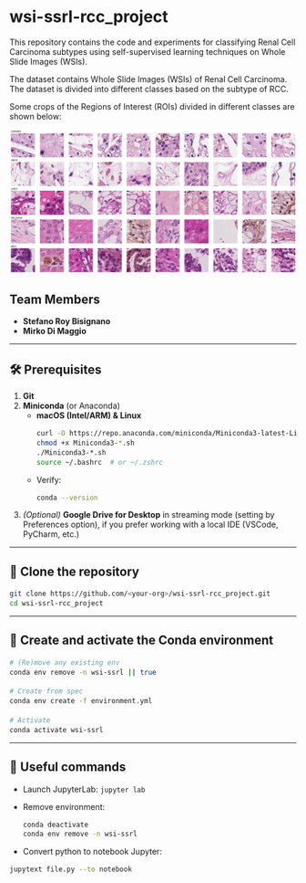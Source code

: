 # wsi-ssrl-rcc_project

This repository contains the code and experiments for classifying Renal Cell Carcinoma subtypes using self-supervised learning techniques on Whole Slide Images (WSIs).

The dataset  contains Whole Slide Images (WSIs) of Renal Cell Carcinoma. The dataset is divided into different classes based on the subtype of RCC. 

Some crops of the Regions of Interest (ROIs) divided in different classes are shown below:

![alt text](/docs/img/roi.png)

## Team Members

- **Stefano Roy Bisignano** 
- **Mirko Di Maggio** 
---

## 🛠️ Prerequisites

1. **Git**  
2. **Miniconda** (or Anaconda)  
   - **macOS (Intel/ARM) & Linux**  
     ```bash
     curl -O https://repo.anaconda.com/miniconda/Miniconda3-latest-Linux-x86_64.sh 
     chmod +x Miniconda3-*.sh
     ./Miniconda3-*.sh
     source ~/.bashrc  # or ~/.zshrc
     ```
   - Verify:
     ```bash
     conda --version
     ```
3. *(Optional)* **Google Drive for Desktop** in streaming mode (setting by Preferences option), if you prefer working with a local IDE (VSCode, PyCharm, etc.)

---

## 🚀 Clone the repository

```bash
git clone https://github.com/<your-org>/wsi-ssrl-rcc_project.git
cd wsi-ssrl-rcc_project
````

---

## 🔧 Create and activate the Conda environment

```bash
# (Re)move any existing env
conda env remove -n wsi-ssrl || true

# Create from spec
conda env create -f environment.yml

# Activate
conda activate wsi-ssrl
```

---

## 🔎 Useful commands

* Launch JupyterLab: `jupyter lab`
* Remove environment:

  ```bash
  conda deactivate
  conda env remove -n wsi-ssrl
  ```

* Convert python to notebook Jupyter: 
```bash
jupytext file.py --to notebook
  ```


